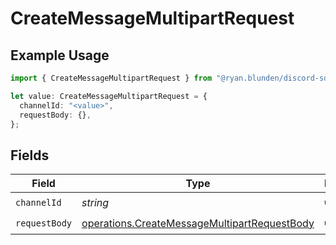 # CreateMessageMultipartRequest

## Example Usage

```typescript
import { CreateMessageMultipartRequest } from "@ryan.blunden/discord-sdk/models/operations";

let value: CreateMessageMultipartRequest = {
  channelId: "<value>",
  requestBody: {},
};
```

## Fields

| Field                                                                                                        | Type                                                                                                         | Required                                                                                                     | Description                                                                                                  |
| ------------------------------------------------------------------------------------------------------------ | ------------------------------------------------------------------------------------------------------------ | ------------------------------------------------------------------------------------------------------------ | ------------------------------------------------------------------------------------------------------------ |
| `channelId`                                                                                                  | *string*                                                                                                     | :heavy_check_mark:                                                                                           | N/A                                                                                                          |
| `requestBody`                                                                                                | [operations.CreateMessageMultipartRequestBody](../../models/operations/createmessagemultipartrequestbody.md) | :heavy_check_mark:                                                                                           | N/A                                                                                                          |